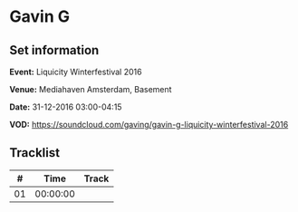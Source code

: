 # Gavin G
## Set information
**Event:** Liquicity Winterfestival 2016

**Venue:** Mediahaven Amsterdam, Basement

**Date:** 31-12-2016 03:00-04:15

**VOD:** https://soundcloud.com/gaving/gavin-g-liquicity-winterfestival-2016

## Tracklist
| \#  | Time     | Track                                                      |
| --- | -------- | ---------------------------------------------------------- |
| 01  | 00:00:00 |                                                            |
